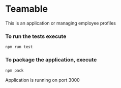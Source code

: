 # Teamable
This is an application or managing employee profiles

### To run the tests execute

    npm run test

### To package the application, execute

    npm pack


Application is running on port 3000
    
    
